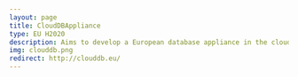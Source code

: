 ```yaml
---
layout: page
title: CloudDBAppliance
type: EU H2020
description: Aims to develop a European database appliance in the cloud to provide a Database as a Service with predictable performance, robustness, and comparable reliability to mainframes in private cluster architectures
img: clouddb.png
redirect: http://clouddb.eu/
---
```

